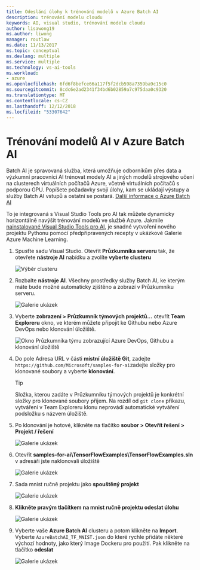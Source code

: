 ```yaml
---
title: Odeslání úlohy k trénování modelů v Azure Batch AI
description: trénování modelu cloudu
keywords: AI, visual studio, trénování modelu cloudu
author: lisawong19
ms.author: liwong
manager: routlaw
ms.date: 11/13/2017
ms.topic: conceptual
ms.devlang: multiple
ms.service: multiple
ms.technology: vs-ai-tools
ms.workload:
- azure
ms.openlocfilehash: 6fd6f8befce66a117f5f2dcb598a7359ba9c15c0
ms.sourcegitcommit: 8cdc6e2ad2341f34bd6b02859a7c975daa0c9320
ms.translationtype: MT
ms.contentlocale: cs-CZ
ms.lasthandoff: 12/12/2018
ms.locfileid: "53307642"
---
```

# <a name="train-ai-models-in-azure-batch-ai"></a>Trénování modelů AI v Azure Batch AI

Batch AI je spravovaná služba, která umožňuje odborníkům přes data a výzkumní pracovníci AI trénovat modely AI a jiných modelů strojového učení na clusterech virtuálních počítačů Azure, včetně virtuálních počítačů s podporou GPU. Popíšete požadavky svojí úlohy, kam se ukládají výstupy a služby Batch AI vstupů a ostatní se postará. [Další informace o Azure Batch AI](https://docs.microsoft.com/azure/batch-ai/overview)

To je integrovaná s Visual Studio Tools pro AI tak můžete dynamicky horizontálně navýšit trénování modelů ve službě Azure.  Jakmile [nainstalované Visual Studio Tools pro AI](installation.md), je snadné vytvoření nového projektu Pythonu pomocí předpřipravených recepty v ukázkové Galerie Azure Machine Learning.

1. Spusťte sadu Visual Studio. Otevřít **Průzkumníka serveru** tak, že otevřete **nástroje AI** nabídku a zvolíte **vyberte clusteru**

    ![Výběr clusteru](media/train-model/select-cluster.png)

2. Rozbalte **nástroje AI**. Všechny prostředky služby Batch AI, ke kterým máte bude možné automaticky zjištěno a zobrazí v Průzkumníku serveru.

    ![Galerie ukázek](media/train-model/batchai.png)

3. Vyberte **zobrazení > Průzkumník týmových projektů...**  otevřít **Team Exploreru** okno, ve kterém můžete připojit ke Githubu nebo Azure DevOps nebo klonování úložiště.

    ![Okno Průzkumníka týmu zobrazující Azure DevOps, Githubu a klonování úložiště](media/train-model/team-explorer.png)

4. Do pole Adresa URL v části **místní úložiště Git**, zadejte `https://github.com/Microsoft/samples-for-ai`zadejte složky pro klonované soubory a vyberte **klonování**.

    > [!Tip]
    > Složka, kterou zadáte v Průzkumníku týmových projektů je konkrétní složky pro klonované soubory příjem. Na rozdíl od `git clone` příkazu, vytváření v Team Exploreru klonu neprovádí automatické vytváření podsložku s názvem úložiště.

5. Po klonování je hotové, klikněte na tlačítko **soubor > Otevřít řešení > Projekt / řešení**

    ![Galerie ukázek](media/train-model/open-solution.png)

6. Otevřít **samples-for-ai\TensorFlowExamples\TensorFlowExamples.sln** v adresáři jste naklonovali úložiště

    ![Galerie ukázek](media/train-model/tensorflowexamples.png)

7. Sada mnist ručně projektu jako **spouštěný projekt**

    ![Galerie ukázek](media/train-model/mnist-startup.png)

8. <strong>Klikněte pravým tlačítkem na **mnist ručně projektu** **odeslat úlohu**</strong>

    ![Galerie ukázek](media/train-model/submit-job.png)
9. Vyberte vaše **Azure Batch AI** clusteru a potom klikněte na **Import**. Vyberte `AzureBatchAI_TF_MNIST.json` do které rychle přidáte některé výchozí hodnoty, jako který Image Dockeru pro použití. Pak klikněte na tlačítko **odeslat**

    ![Galerie ukázek](media/train-model/submit-batch.png)
